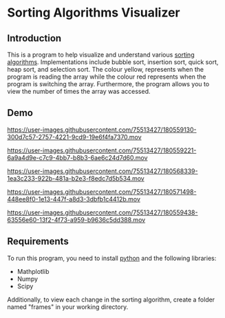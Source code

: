 # Sorting Algorithms Visualizer 

## Introduction
This is a program to help visualize and understand various [sorting algorithms](https://www.programiz.com/dsa/sorting-algorithm). Implementations include bubble sort, insertion sort, quick sort, heap sort, and selection sort. The colour yellow, represents when the program is reading the array while the colour red represents when the program is switching the array. Furthermore, the program allows you to view the number of times the array was accessed.

## Demo

https://user-images.githubusercontent.com/75513427/180559130-300d7c57-2757-4221-9cd9-19e6f4fa7370.mov


https://user-images.githubusercontent.com/75513427/180559221-6a9a4d9e-c7c9-4bb7-b8b3-6ae6c24d7d60.mov


https://user-images.githubusercontent.com/75513427/180568339-1ea3c233-922b-481a-b2e3-f8edc7d5b534.mov


https://user-images.githubusercontent.com/75513427/180571498-448ee8f0-1e13-447f-a8d3-3dbfb1c4412b.mov


https://user-images.githubusercontent.com/75513427/180559438-63556e60-13f2-4f73-a959-b9636c5dd388.mov


## Requirements
To run this program, you need to install [python](https://www.python.org/downloads/) and the following libraries:   
  * Mathplotlib 
  * Numpy
  * Scipy

Additionally, to view each change in the sorting algorithm, create a folder named "frames" in your working directory.
